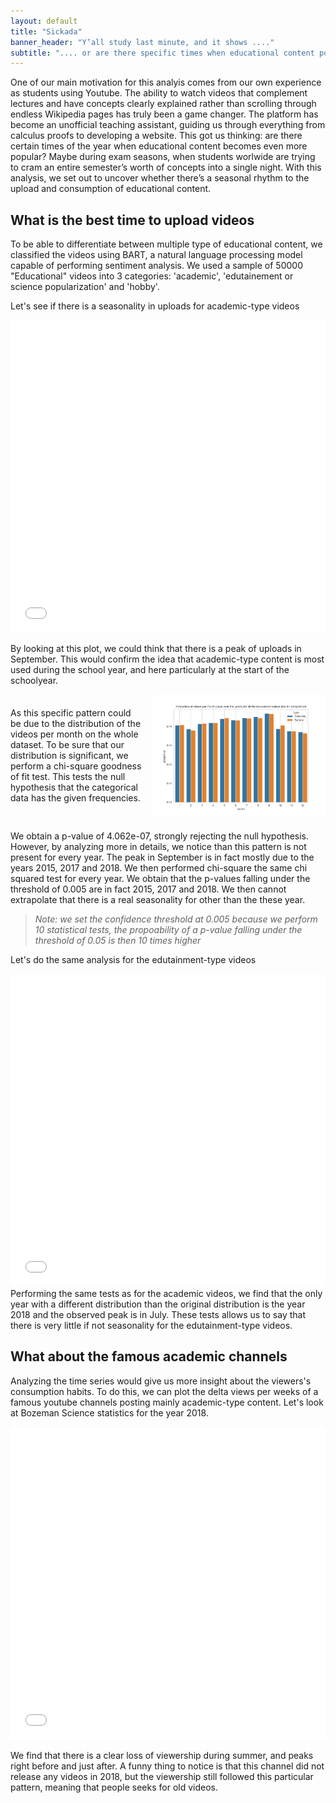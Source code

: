 ```yaml
---
layout: default
title: "Sickada"
banner_header: "Y’all study last minute, and it shows ...."
subtitle: ".... or are there specific times when educational content popularity spikes over the year?"
---
```


One of our main motivation for this analyis comes from our own experience as students using Youtube. The ability to watch videos that complement lectures and have concepts clearly explained rather than scrolling through endless Wikipedia pages has truly been a game changer. The platform has become an unofficial teaching assistant, guiding us through everything from calculus proofs to developing a website. This got us thinking: are there certain times of the year when educational content becomes even more popular? Maybe during exam seasons, when students worlwide are trying to cram an entire semester’s worth of concepts into a single night. With this analysis, we set out to uncover whether there’s a seasonal rhythm to the upload and consumption of educational content.

## **What is the best time to upload videos**
To be able to differentiate between multiple type of educational content, we classified the videos using BART, a natural language processing model capable of performing sentiment analysis. We used a sample of 50000 "Educational" videos into 3 categories: 'academic', 'edutainement or science popularization' and 'hobby'.

Let's see if there is a seasonality in uploads for academic-type videos

<div>
  <iframe src="assets/plots/academic_videos_per_month_by_year.html" width="100%" height="500" frameborder="0"></iframe>
</div>

By looking at this plot, we could think that there is a peak of uploads in September. This would confirm the idea that academic-type content is most used during the school year, and here particularly at the start of the schoolyear. 

<div style="display: flex; align-items: center; margin-bottom: 1.5rem;">
    <p style="margin-right: 1rem;">
        As this specific pattern could be due to the distribution of the videos per month on the whole dataset.
        To be sure that our distribution is significant, we perform a chi-square goodness of fit test. This tests the null hypothesis that the categorical data has the given frequencies.
    </p>
    <img src="assets/plots/comparison_proportion_video_uploaded_month.png" alt="Website Traffic Growth" width="55%">
</div>
We obtain a p-value of 4.062e-07, strongly rejecting the null hypothesis. However, by analyzing more in details, we notice than this pattern is not present for every year. The peak in September is in fact mostly due to the years 2015, 2017 and 2018. We then performed chi-square the same chi squared test for every year. We obtain that the p-values falling under the threshold of 0.005 are in fact 2015, 2017 and 2018. We then cannot extrapolate that there is a real seasonality for other than the these year.

> *Note: we set the confidence threshold at 0.005 because we perform 10 statistical tests, the propoability of a p-value falling under the threshold of 0.05 is then 10 times higher*

Let's do the same analysis for the edutainment-type videos
<div>
  <iframe src="assets/plots/edutainment_videos_per_month_by_year.html" width="100%" height="500" frameborder="0"></iframe>
</div>
Performing the same tests as for the academic videos, we find that the only year with a different distribution than the original distribution is the year 2018 and the observed peak is in July. These tests allows us to say that there is very little if not seasonality for the edutainment-type videos.

## **What about the famous academic channels**
Analyzing the time series would give us more insight about the viewers's consumption habits. To do this, we can plot the delta views per weeks of a famous youtube channels posting mainly academic-type content. Let's look at Bozeman Science statistics for the year 2018.
<div>
  <iframe src="assets/plots/stats_channel_Bozeman Science_2018.html" width="100%" height="500" frameborder="0"></iframe>
</div>

We find that there is a clear loss of viewership during summer, and peaks right before and just after. A funny thing to notice is that this channel did not release any videos in 2018, but the viewership still followed this particular pattern, meaning that people seeks for old videos.






